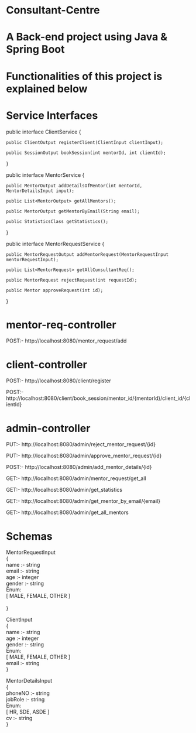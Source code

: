 # Consultant-Centre

# A Back-end project using Java & Spring Boot

# Functionalities of this project is explained below

# Service Interfaces

  public interface ClientService {

    public ClientOutput registerClient(ClientInput clientInput);

    public SessionOutput bookSession(int mentorId, int clientId);

}


  public interface MentorService {

    public MentorOutput addDetailsOfMentor(int mentorId, MentorDetailsInput input);

    public List<MentorOutput> getAllMentors();

    public MentorOutput getMentorByEmail(String email);

    public StatisticsClass getStatistics();
}

public interface MentorRequestService {

    public MentorRequestOutput addMentorRequest(MentorRequestInput mentorRequestInput);

    public List<MentorRequest> getAllCunsultantReq();

    public MentorRequest rejectRequest(int requestId);

    public Mentor approveRequest(int id);
}


# mentor-req-controller


POST:- http://localhost:8080/mentor_request/add

# client-controller


POST:- http://localhost:8080/client/register

POST:- http://localhost:8080/client/book_session/mentor_id/{mentorId}/client_id/{clientId}

# admin-controller


PUT:- http://localhost:8080/admin/reject_mentor_request/{id}

PUT:- http://localhost:8080/admin/approve_mentor_request/{id}

POST:- http://localhost:8080/admin/add_mentor_details/{id}

GET:- http://localhost:8080/admin/mentor_request/get_all

GET:- http://localhost:8080/admin/get_statistics

GET:- http://localhost:8080/admin/get_mentor_by_email/{email}

GET:- http://localhost:8080/admin/get_all_mentors


# Schemas<br />


MentorRequestInput  <br />
{  <br />
  name  :-  string<br />
  email  :-  string<br />
  age  :- 	integer<br />
  gender  :- 	string<br />
  Enum:<br />
  [ MALE, FEMALE, OTHER ]<br />  
}


ClientInput<br />
{<br />
    name  :-  	string<br />
    age  :- 	integer<br />
    gender  :-  	string<br />
    Enum:<br />
    [ MALE, FEMALE, OTHER ]<br />
    email  :-	 string<br />
  }



MentorDetailsInput<br />
{<br />
   phoneNO  :-  	string<br />
   jobRole  :-	 string<br />
   Enum:<br />
   [ HR, SDE, ASDE ]<br />
   cv  :-  	string<br />
}<br />
